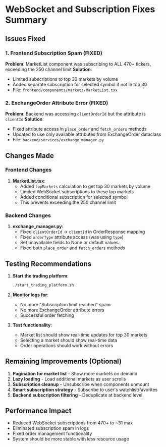 # WebSocket and Subscription Fixes Summary

## Issues Fixed

### 1. Frontend Subscription Spam (FIXED)
**Problem**: MarketList component was subscribing to ALL 470+ tickers, exceeding the 250 channel limit
**Solution**: 
- Limited subscriptions to top 30 markets by volume
- Added separate subscription for selected symbol if not in top 30
- File: `frontend/components/markets/MarketList.tsx`

### 2. ExchangeOrder Attribute Error (FIXED)
**Problem**: Backend was accessing `clientOrderId` but the attribute is `clientId`
**Solution**:
- Fixed attribute access in `place_order` and `fetch_orders` methods
- Updated to use only available attributes from ExchangeOrder dataclass
- File: `backend/services/exchange_manager.py`

## Changes Made

### Frontend Changes
1. **MarketList.tsx**:
   - Added `topMarkets` calculation to get top 30 markets by volume
   - Limited WebSocket subscriptions to these top markets
   - Added conditional subscription for selected symbol
   - This prevents exceeding the 250 channel limit

### Backend Changes
1. **exchange_manager.py**:
   - Fixed `clientOrderId` → `clientId` in OrderResponse mapping
   - Fixed `orderType` attribute access (was using `type`)
   - Set unavailable fields to None or default values
   - Fixed both `place_order` and `fetch_orders` methods

## Testing Recommendations

1. **Start the trading platform**:
   ```bash
   ./start_trading_platform.sh
   ```

2. **Monitor logs for**:
   - No more "Subscription limit reached" spam
   - No more ExchangeOrder attribute errors
   - Successful order fetching

3. **Test functionality**:
   - Market list should show real-time updates for top 30 markets
   - Selecting a market should show real-time data
   - Order operations should work without errors

## Remaining Improvements (Optional)

1. **Pagination for market list** - Show more markets on demand
2. **Lazy loading** - Load additional markets as user scrolls
3. **Subscription cleanup** - Unsubscribe when components unmount
4. **Smart subscription strategy** - Subscribe to user's watchlist/favorites
5. **Backend subscription filtering** - Deduplicate at backend level

## Performance Impact

- Reduced WebSocket subscriptions from 470+ to ~31 max
- Eliminated subscription spam in logs
- Fixed order management functionality
- System should be more stable with less resource usage
